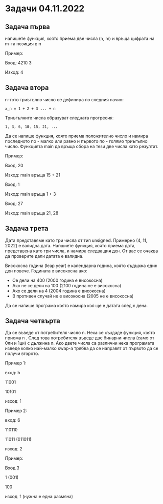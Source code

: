 # Задачи 04.11.2022

## Задача първа
напишете функция, която приема две числа (n, m) и връща цифрата на m-та позиция в n

Пример:

Вход: 4210 3

Изход: 4
## Задача втора
n-тото триъгълно число се дефинира по следния начин:
```
x_n = 1 + 2 + 3 ... + n
```
Триъгълните числа образуват следната прогресия:
```
1, 3, 6, 10, 15, 21, ...
```
Да се напише функция, която приема положително число и намира последното по - малко или равно и първото по - голямо триъгълно число.
Функцията main да връща сбора на тези две числа като резултат.

Пример:

Вход: 20

Изход: main връща 15 + 21

Вход: 1

Изход: main връща 1 + 3

Вход: 27

Изход: main връща 21, 28
## Задача трета
Дата представяме като три числа от тип unsigned. Примерно (4, 11, 2022) е валидна дата. Напшиете функция, която приема дата, представена като три числа, и намира следващия ден. От вас се очаква да проверите дали датата е валидна.

Високосна година (leap year) е календарна година, която съдържа един ден повече. Годината е високосна ако:
* Се дели на 400 (2000 година е високосна)
* Ако не се дели на 100 (2100 година не е високосна)
* Ако се дели на 4 (2004 година е високосна)
* В противен случай не е високосна (2005 не е високосна)

Да се напише програма която намира коя ще е датата след n дена.

## Задача четвърта
Да се въведе от потребителя число  n. Нека се създаде функция, която приема  n . След това потребителя въведе две бинарни числа (само от 0ли и 1ци) с дължина n. Ако двете числа са различни нека програмата изведе колко най-малко swap-a трябва да се направят от първото да се получи второто.

Пример 1: 

вход: 5

11001

10101

изход: 1

Пример 2:

вход: 6

110110

11011   (011011)

изход: 2

Пример:

Вход 3

1 (001)

100

изход: 1 (нужна е една размяна)
